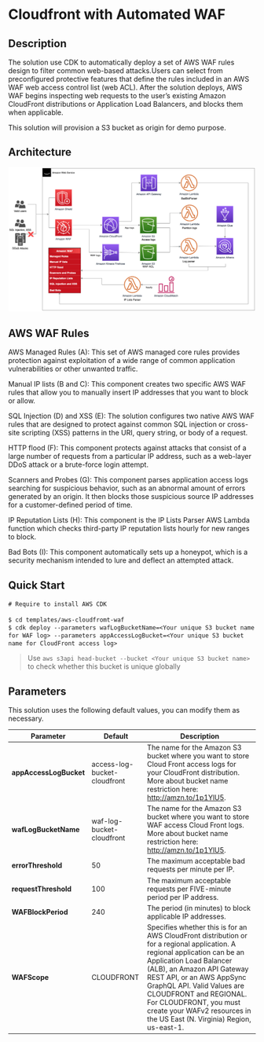 # Cloudfront with Automated WAF 

## Description
The solution use CDK to automatically deploy a set of AWS WAF rules design to filter common web-based attacks.Users can select from preconfigured protective features that define the rules included in an AWS WAF web access control list (web ACL). After the solution deploys, AWS WAF begins inspecting web requests to the user’s existing Amazon CloudFront distributions or Application Load Balancers, and blocks them when applicable.

This solution will provision a S3 bucket as origin for demo purpose.

## Architecture
<img src='../../docs/images/waf-security-automations-architecture.png'>

## AWS WAF Rules

AWS Managed Rules (A): This set of AWS managed core rules provides protection against exploitation of a wide range of common application vulnerabilities or other unwanted traffic.

Manual IP lists (B and C): This component creates two specific AWS WAF rules that allow you to manually insert IP addresses that you want to block or allow.

SQL Injection (D) and XSS (E): The solution configures two native AWS WAF rules that are designed to protect against common SQL injection or cross-site scripting (XSS) patterns in the URI, query string, or body of a request.

HTTP flood (F): This component protects against attacks that consist of a large number of requests from a particular IP address, such as a web-layer DDoS attack or a brute-force login attempt.

Scanners and Probes (G): This component parses application access logs searching for suspicious behavior, such as an abnormal amount of errors generated by an origin. It then blocks those suspicious source IP addresses for a customer-defined period of time.

IP Reputation Lists (H): This component is the IP Lists Parser AWS Lambda function which checks third-party IP reputation lists hourly for new ranges to block.

Bad Bots (I): This component automatically sets up a honeypot, which is a security mechanism intended to lure and deflect an attempted attack.


## Quick Start

```
# Require to install AWS CDK

$ cd templates/aws-cloudfromt-waf
$ cdk deploy --parameters wafLogBucketName=<Your unique S3 bucket name for WAF log> --parameters appAccessLogBucket=<Your unique S3 bucket name for CloudFront access log>

```

> Use `aws s3api head-bucket --bucket <Your unique S3 bucket name>` to check whether this bucket is unique globally

## Parameters
This solution uses the following default values, you can modify them as necessary.

|  Parameter   |  Default |  Description |
|  ----------  | ---------| -----------  |
| **appAccessLogBucket**  | access-log-bucket-cloudfront | The name for the Amazon S3 bucket where you want to store Cloud Front access logs for your CloudFront distribution. More about bucket name restriction here: http://amzn.to/1p1YlU5.|
| **wafLogBucketName**    | waf-log-bucket-cloudfront    | The name for the Amazon S3 bucket where you want to store WAF access Cloud Front logs. More about bucket name restriction here: http://amzn.to/1p1YlU5. |
| **errorThreshold**      | 50                           | The maximum acceptable bad requests per minute per IP. |
| **requestThreshold**    | 100                          | The maximum acceptable requests per FIVE-minute period per IP address. |
| **WAFBlockPeriod**      | 240                          | The period (in minutes) to block applicable IP addresses. |
| **WAFScope**            | CLOUDFRONT                   | Specifies whether this is for an AWS CloudFront distribution or for a regional application. A regional application can be an Application Load Balancer (ALB), an Amazon API Gateway REST API, or an AWS AppSync GraphQL API. Valid Values are CLOUDFRONT and REGIONAL. For CLOUDFRONT, you must create your WAFv2 resources in the US East (N. Virginia) Region, us-east-1. |
